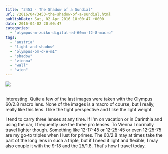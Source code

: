 ```yaml
---
title: "3453 - The Shadow of a Sundial"
url: /2016/04/3453-the-shadow-of-a-sundial.html
publishDate: Sat, 02 Apr 2016 18:00:47 +0000
date: 2016-04-02 20:00:47
categories: 
  - "olympus-m-zuiko-digital-ed-60mm-f2-8-macro"
tags: 
  - "austria"
  - "light-and-shadow"
  - "olympus-om-d-e-m1"
  - "shadow"
  - "vienna"
  - "wall"
  - "wien"
---
```

<div class="container">
<div class="center"><a target="_blank" href="https://d25zfm9zpd7gm5.cloudfront.net/1200x1200/2015/20151124_084237_lr.jpg"><img class="webfeedsFeaturedVisual" src="https://d25zfm9zpd7gm5.cloudfront.net/0600x0600/2015/20151124_084237_lr.jpg" /></a></div>
</div>
<br />

Interesting. Quite a few of the last images were taken with the Olympus 60/2.8 macro lens. None of the images is a macro of course, but I really, really like this lens. I like the tight perspective and I like the light weight. 

I tend to carry three lenses at any time. If I'm on vacation or in Carinthia and using the car, I frequently use the three pro lenses. To Vienna I normally travel lighter though. Something like 12-17-45 or 12-25-45 or even 12-25-75 are my go-to triples when I lust for primes. The 60/2.8 may at times take the part of the long lens in such a triple, but if I need it light and flexible, I may also couple it with the 9-18 and the 25/1.8. That's how I travel today. 
